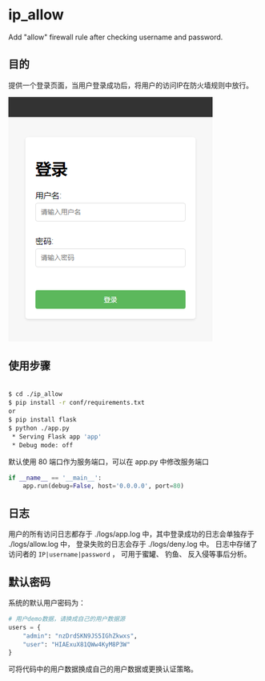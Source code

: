 # ip_allow
Add "allow" firewall rule after checking username and password.

## 目的

提供一个登录页面，当用户登录成功后，将用户的访问IP在防火墙规则中放行。

![](./img/logon.png)

## 使用步骤

```bash

$ cd ./ip_allow
$ pip install -r conf/requirements.txt
or 
$ pip install flask
$ python ./app.py
 * Serving Flask app 'app'
 * Debug mode: off
```

默认使用 80 端口作为服务端口，可以在 app.py 中修改服务端口
```python
if __name__ == '__main__':
    app.run(debug=False, host='0.0.0.0', port=80)
```

## 日志

用户的所有访问日志都存于 ./logs/app.log 中，其中登录成功的日志会单独存于 ./logs/allow.log 中， 登录失败的日志会存于 ./logs/deny.log 中。
日志中存储了访问者的 `IP|username|password` ， 可用于蜜罐、 钓鱼、 反入侵等事后分析。

## 默认密码

系统的默认用户密码为：

```python
# 用户demo数据，请换成自己的用户数据源
users = {
    "admin": "nzDrdSKN9JS5IGhZkwxs",
    "user": "HIAExuX81QWw4KyM8P3W"
}
```
可将代码中的用户数据换成自己的用户数据或更换认证策略。